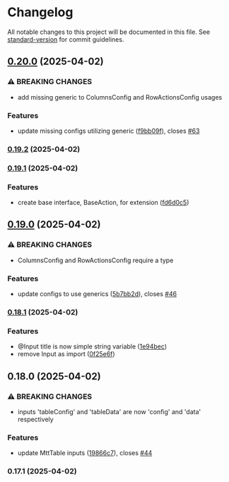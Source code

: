 # Changelog

All notable changes to this project will be documented in this file. See [standard-version](https://github.com/conventional-changelog/standard-version) for commit guidelines.

## [0.20.0](https://github.com/admcfarland/ngx-mat-table-toolkit/compare/v0.19.2...v0.20.0) (2025-04-02)


### ⚠ BREAKING CHANGES

* add missing generic to ColumnsConfig and RowActionsConfig usages

### Features

* update missing configs utilizing generic ([f9bb09f](https://github.com/admcfarland/ngx-mat-table-toolkit/commit/f9bb09f8140625a30436c777423d6a60c6a7b664)), closes [#63](https://github.com/admcfarland/ngx-mat-table-toolkit/issues/63)

### [0.19.2](https://github.com/admcfarland/ngx-mat-table-toolkit/compare/v0.19.1...v0.19.2) (2025-04-02)

### [0.19.1](https://github.com/admcfarland/ngx-mat-table-toolkit/compare/v0.19.0...v0.19.1) (2025-04-02)


### Features

* create base interface, BaseAction, for extension ([fd6d0c5](https://github.com/admcfarland/ngx-mat-table-toolkit/commit/fd6d0c51283ef043bdea6d063747e4c052f1fbb2))

## [0.19.0](https://github.com/admcfarland/ngx-mat-table-toolkit/compare/v0.18.1...v0.19.0) (2025-04-02)


### ⚠ BREAKING CHANGES

* ColumnsConfig and RowActionsConfig require a type

### Features

* update configs to use generics ([5b7bb2d](https://github.com/admcfarland/ngx-mat-table-toolkit/commit/5b7bb2dfc968bdba57ae14d11b55d49884e08141)), closes [#46](https://github.com/admcfarland/ngx-mat-table-toolkit/issues/46)

### [0.18.1](https://github.com/admcfarland/ngx-mat-table-toolkit/compare/v0.18.0...v0.18.1) (2025-04-02)


### Features

* @Input title is now simple string variable ([1e94bec](https://github.com/admcfarland/ngx-mat-table-toolkit/commit/1e94bec2692b18be0309563c0acf5bd3cbb17a90))
* remove Input as import ([0f25e6f](https://github.com/admcfarland/ngx-mat-table-toolkit/commit/0f25e6f3e908c1e505eaea2172538ed454596dfe))

## 0.18.0 (2025-04-02)


### ⚠ BREAKING CHANGES

* inputs 'tableConfig' and 'tableData' are now 'config' and 'data' respectively

### Features

* update MttTable inputs ([19866c7](https://github.com/admcfarland/ngx-mat-table-toolkit/commit/19866c79f6fd8000b4fc872c36898532963a9842)), closes [#44](https://github.com/admcfarland/ngx-mat-table-toolkit/issues/44)

### 0.17.1 (2025-04-02)
